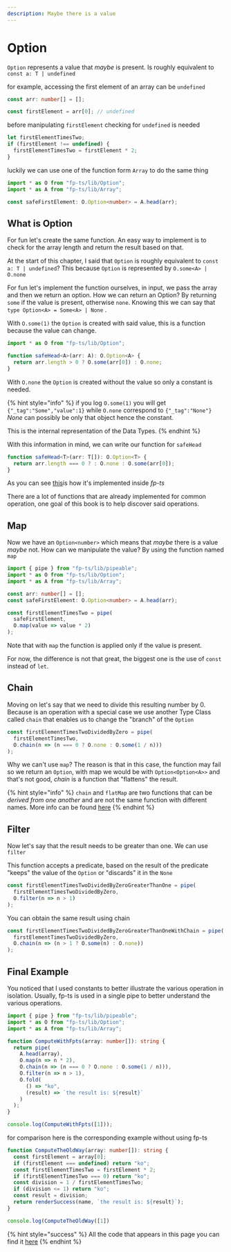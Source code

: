 ```yaml
---
description: Maybe there is a value
---
```


# Option

`Option` represents a value that _maybe_ is present. Is roughly equivalent to `const a: T | undefined`

for example, accessing the first element of an array can be `undefined`

```typescript
const arr: number[] = [];

const firstElement = arr[0]; // undefined
```

before manipulating `firstElement` checking for `undefined` is needed

```typescript
let firstElementTimesTwo;
if (firstElement !== undefined) {
  firstElementTimesTwo = firstElement * 2;
}
```

luckily we can use one of the function form `Array` to do the same thing

```typescript
import * as O from "fp-ts/lib/Option";
import * as A from "fp-ts/lib/Array";

const safeFirstElement: O.Option<number> = A.head(arr);
```

## What is Option

For fun let's create the same function. An easy way to implement is to check for the array length and return the result based on that.

At the start of this chapter, I said that `Option` is roughly equivalent to `const a: T | undefined`? This because `Option` is represented by `O.some<A> | O.none`

For fun let's implement the function ourselves, in input, we pass the array and then we return an option. How we can return an Option? By returning `some` if the value is present, otherwise `none`. Knowing this we can say that `type Option<A> = Some<A> | None` .

With `O.some(1)` the `Option` is created with said value, this is a function because the value can change.

```typescript
import * as O from "fp-ts/lib/Option";

function safeHead<A>(arr: A): O.Option<A> {
  return arr.length > 0 ? O.some(arr[0]) : O.none;
}
```

With `O.none` the `Option` is created without the value so only a constant is needed.

{% hint style="info" %}
if you log `O.some(1)` you will get `{"_tag":"Some","value":1}` while `O.none` correspond to `{"_tag":"None"}` _None_ can possibly be only that object hence the constant.

This is the internal representation of the Data Types.
{% endhint %}

With this information in mind, we can write our function for `safeHead`

```typescript
function safeHead<T>(arr: T[]): O.Option<T> {
  return arr.length === 0 ? : O.none : O.some(arr[0]);
}
```

As you can see [this](https://github.com/gcanti/fp-ts/blob/master/src/Array.ts#L395)is how it's implemented inside _fp-ts_

There are a lot of functions that are already implemented for common operation, one goal of this book is to help discover said operations.

## Map

Now we have an `Option<number>` which means that _maybe_ there is a value _maybe_ not. How can we manipulate the value? By using the function named `map`

```typescript
import { pipe } from "fp-ts/lib/pipeable";
import * as O from "fp-ts/lib/Option";
import * as A from "fp-ts/lib/Array";

const arr: number[] = [];
const safeFirstElement: O.Option<number> = A.head(arr);

const firstElementTimesTwo = pipe(
  safeFirstElement,
  O.map(value => value * 2)
);
```

Note that with `map` the function is applied only if the value is present.

For now, the difference is not that great, the biggest one is the use of `const` instead of `let`.

## Chain

Moving on let's say that we need to divide this resulting number by 0. Because is an operation with a special case we use another Type Class called `chain` that enables us to change the "branch" of the `Option`

```typescript
const firstElementTimesTwoDividedByZero = pipe(
  firstElementTimesTwo,
  O.chain(n => (n === 0 ? O.none : O.some(1 / n)))
);
```

Why we can't use `map`? The reason is that in this case, the function may fail so we return an `Option`, with map we would be with `Option<Option<A>>` and that's not good, _chain_ is a function that "flattens" the result.

{% hint style="info" %}
`chain` and `flatMap` are two functions that can be _derived from one another_ and are not the same function with different names. More info can be found [here](https://dev.to/gcanti/getting-started-with-fp-ts-monad-6k)
{% endhint %}

## Filter

Now let's say that the result needs to be greater than one. We can use `filter`

This function accepts a predicate, based on the result of the predicate "keeps" the value of the `Option` or "discards" it in the `None`

```typescript
const firstElementTimesTwoDividedByZeroGreaterThanOne = pipe(
  firstElementTimesTwoDividedByZero,
  O.filter(n => n > 1)
);
```

You can obtain the same result using chain

```typescript
const firstElementTimesTwoDividedByZeroGreaterThanOneWithChain = pipe(
  firstElementTimesTwoDividedByZero,
  O.chain(n => (n > 1 ? O.some(n) : O.none))
);
```

## Final Example

You noticed that I used constants to better illustrate the various operation in isolation. Usually, fp-ts is used in a single pipe to better understand the various operations.

```typescript
import { pipe } from "fp-ts/lib/pipeable";
import * as O from "fp-ts/lib/Option";
import * as A from "fp-ts/lib/Array";

function ComputeWithFpts(array: number[]): string {
  return pipe(
    A.head(array),
    O.map(n => n * 2),
    O.chain(n => (n === 0 ? O.none : O.some(1 / n))),
    O.filter(n => n > 1),
    O.fold(
      () => "ko",
      (result) => `the result is: ${result}`
    )
  );
}

console.log(ComputeWithFpts([1]));
```

for comparison here is the corresponding example without using fp-ts

```typescript
function ComputeTheOldWay(array: number[]): string {
  const firstElement = array[0];
  if (firstElement === undefined) return "ko";
  const firstElementTimesTwo = firstElement * 2;
  if (firstElementTimesTwo === 0) return "ko";
  const division = 1 / firstElementTimesTwo;
  if (division <= 1) return "ko";
  const result = division;
  return renderSuccess(name, `the result is: ${result}`);
}

console.log(ComputeTheOldWay([1])
```

{% hint style="success" %}
All the code that appears in this page you can find it [here](https://codesandbox.io/s/github/zanza00/learn-fp-ts/tree/master/examples/option/intro?module=%2Fsrc%2Fintro.ts)
{% endhint %}
